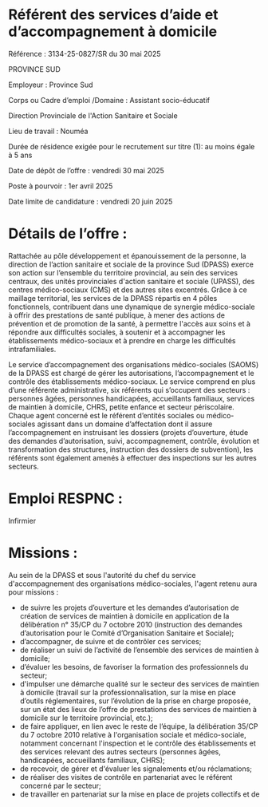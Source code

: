 # Référent des services d’aide et d’accompagnement à domicile

Référence : 3134-25-0827/SR du 30 mai 2025

PROVINCE SUD

Employeur : Province Sud

Corps ou Cadre d’emploi /Domaine : Assistant socio-éducatif

Direction Provinciale de l'Action Sanitaire et Sociale

Lieu de travail : Nouméa

Durée de résidence exigée pour le recrutement sur titre (1): au moins égale à 5 ans

Date de dépôt de l’offre : vendredi 30 mai 2025

Poste à pourvoir : 1er avril 2025

Date limite de candidature : vendredi 20 juin 2025

# Détails de l’offre :

Rattachée au pôle développement et épanouissement de la personne, la direction de l’action sanitaire et sociale de la province Sud (DPASS) exerce son action sur l’ensemble du territoire provincial, au sein des services centraux, des unités provinciales d'action sanitaire et sociale (UPASS), des centres médico-sociaux (CMS) et des autres sites excentrés. Grâce à ce maillage territorial, les services de la DPASS répartis en 4 pôles fonctionnels, contribuent dans une dynamique de synergie médico-sociale à offrir des prestations de santé publique, à mener des actions de prévention et de promotion de la santé, à permettre l'accès aux soins et à répondre aux difficultés sociales, à soutenir et à accompagner les établissements médico-sociaux et à prendre en charge les difficultés intrafamiliales.

Le service d’accompagnement des organisations médico-sociales (SAOMS) de la DPASS est chargé de gérer les autorisations, l’accompagnement et le contrôle des établissements médico-sociaux. Le service comprend en plus d’une référente administrative, six référents qui s’occupent des secteurs : personnes âgées, personnes handicapées, accueillants familiaux, services de maintien à domicile, CHRS, petite enfance et secteur périscolaire. Chaque agent concerné est le référent d’entités sociales ou médico-sociales agissant dans un domaine d’affectation dont il assure l’accompagnement en instruisant les dossiers (projets d’ouverture, étude des demandes d’autorisation, suivi, accompagnement, contrôle, évolution et transformation des structures, instruction des dossiers de subvention), les référents sont également amenés à effectuer des inspections sur les autres secteurs.

# Emploi RESPNC :

Infirmier

# Missions :

Au sein de la DPASS et sous l'autorité du chef du service d'accompagnement des organisations médico-sociales, l'agent retenu aura pour missions :

- de suivre les projets d’ouverture et les demandes d’autorisation de création de services de maintien à domicile en application de la délibération n° 35/CP du 7 octobre 2010 (instruction des demandes d’autorisation pour le Comité d’Organisation Sanitaire et Sociale);
- d’accompagner, de suivre et de contrôler ces services;
- de réaliser un suivi de l’activité de l’ensemble des services de maintien à domicile;
- d’évaluer les besoins, de favoriser la formation des professionnels du secteur;
- d'impulser une démarche qualité sur le secteur des services de maintien à domicile (travail sur la professionnalisation, sur la mise en place d’outils réglementaires, sur l’évolution de la prise en charge proposée, sur un état des lieux de l’offre de prestations des services de maintien à domicile sur le territoire provincial, etc.);
- de faire appliquer, en lien avec le reste de l’équipe, la délibération 35/CP du 7 octobre 2010 relative à l'organisation sociale et médico-sociale, notamment concernant l'inspection et le contrôle des établissements et des services relevant des autres secteurs (personnes âgées, handicapées, accueillants familiaux, CHRS);
- de recevoir, de gérer et d'évaluer les signalements et/ou réclamations;
- de réaliser des visites de contrôle en partenariat avec le référent concerné par le secteur;
- de travailler en partenariat sur la mise en place de projets collectifs et de